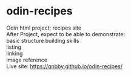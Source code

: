 # odin-recipes
Odin html project; recipes site <br />
After Project, expect to be able to demonstrate: <br />
    basic structure building skills <br />
    listing <br />
    linking <br />
    image reference <br />
    Live site: https://qnbby.github.io/odin-recipes/